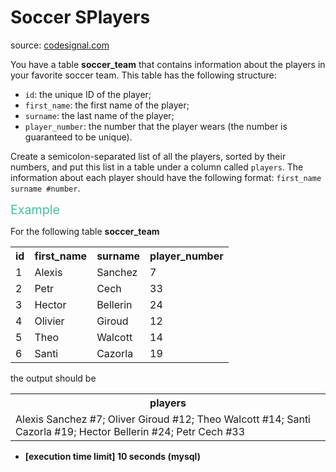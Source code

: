 <h1>Soccer SPlayers</h1>
<p>source: <a href="https://www.codesignal.com/">codesignal.com</a>
<div><p>You have a table <strong>soccer_team</strong> that contains information about the players in your favorite soccer team. This table has the following structure:</p>
<ul>
<li><code>id</code>: the unique ID of the player;</li>
<li><code>first_name</code>: the first name of the player;</li>
<li><code>surname</code>: the last name of the player;</li>
<li><code>player_number</code>: the number that the player wears (the number is guaranteed to be unique).</li>
</ul>
<p>Create a semicolon-separated list of all the players, sorted by their numbers, and put this list in a table under a column called <code>players</code>. The information about each player should have the following format: <code>first_name surname #number</code>.</p>
<p><span style="color:#44BFA3;font-size:1.4em">Example</span></p>
<p>For the following table <strong>soccer_team</strong></p>
<table>
  <tbody><tr>
    <th>id</th>
    <th>first_name</th>
    <th>surname</th>
    <th>player_number</th>
  </tr>
  <tr>
    <td>1
    </td><td>Alexis</td>
    <td>Sanchez</td>
    <td>7</td>
  </tr>
  <tr>
    <td>2
    </td><td>Petr</td>
    <td>Cech</td>
    <td>33</td>
  </tr>
  <tr>
    <td>3
    </td><td>Hector</td>
    <td>Bellerin</td>
    <td>24</td>
  </tr>
  <tr>
    <td>4
    </td><td>Olivier</td>
    <td>Giroud</td>
    <td>12</td>
  </tr>
  <tr>
    <td>5
    </td><td>Theo</td>
    <td>Walcott</td>
    <td>14</td>
  </tr>
  <tr>
    <td>6
    </td><td>Santi</td>
    <td>Cazorla</td>
    <td>19</td>
  </tr>  
</tbody></table>
<p>the output should be</p>
<table>
  <tbody><tr>
    <th>players</th>
  </tr>
  <tr>
    <td>Alexis Sanchez #7; Oliver Giroud #12; Theo Walcott #14; Santi Cazorla #19; Hector Bellerin #24; Petr Cech #33</td>
  </tr>
</tbody></table>
<ul>
<li><strong>[execution time limit] 10 seconds (mysql)</strong></li>
</ul>
</div>
